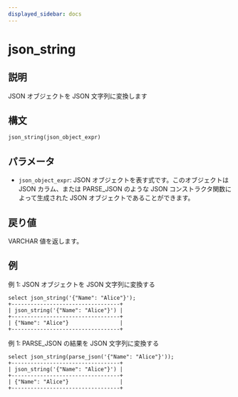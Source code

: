 ```yaml
---
displayed_sidebar: docs
---
```


# json_string

## 説明

JSON オブジェクトを JSON 文字列に変換します

## 構文

```SQL
json_string(json_object_expr)
```

## パラメータ

- `json_object_expr`: JSON オブジェクトを表す式です。このオブジェクトは JSON カラム、または PARSE_JSON のような JSON コンストラクタ関数によって生成された JSON オブジェクトであることができます。

## 戻り値

VARCHAR 値を返します。

## 例

例 1: JSON オブジェクトを JSON 文字列に変換する

```Plain
select json_string('{"Name": "Alice"}');
+----------------------------------+
| json_string('{"Name": "Alice"}') |
+----------------------------------+
| {"Name": "Alice"}                |
+----------------------------------+
```

例 1: PARSE_JSON の結果を JSON 文字列に変換する

```Plain
select json_string(parse_json('{"Name": "Alice"}'));
+----------------------------------+
| json_string('{"Name": "Alice"}') |
+----------------------------------+
| {"Name": "Alice"}                |
+----------------------------------+
```

